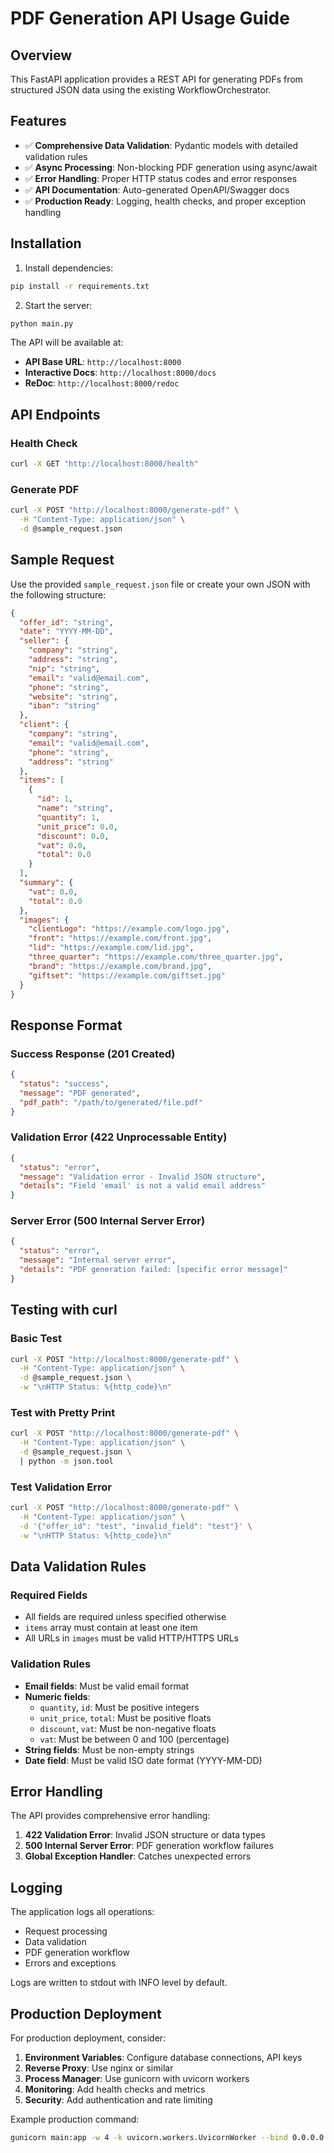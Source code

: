 # PDF Generation API Usage Guide

## Overview

This FastAPI application provides a REST API for generating PDFs from structured JSON data using the existing WorkflowOrchestrator.

## Features

- ✅ **Comprehensive Data Validation**: Pydantic models with detailed validation rules
- ✅ **Async Processing**: Non-blocking PDF generation using async/await
- ✅ **Error Handling**: Proper HTTP status codes and error responses
- ✅ **API Documentation**: Auto-generated OpenAPI/Swagger docs
- ✅ **Production Ready**: Logging, health checks, and proper exception handling

## Installation

1. Install dependencies:
```bash
pip install -r requirements.txt
```

2. Start the server:
```bash
python main.py
```

The API will be available at:
- **API Base URL**: `http://localhost:8000`
- **Interactive Docs**: `http://localhost:8000/docs`
- **ReDoc**: `http://localhost:8000/redoc`

## API Endpoints

### Health Check
```bash
curl -X GET "http://localhost:8000/health"
```

### Generate PDF
```bash
curl -X POST "http://localhost:8000/generate-pdf" \
  -H "Content-Type: application/json" \
  -d @sample_request.json
```

## Sample Request

Use the provided `sample_request.json` file or create your own JSON with the following structure:

```json
{
  "offer_id": "string",
  "date": "YYYY-MM-DD",
  "seller": {
    "company": "string",
    "address": "string", 
    "nip": "string",
    "email": "valid@email.com",
    "phone": "string",
    "website": "string",
    "iban": "string"
  },
  "client": {
    "company": "string",
    "email": "valid@email.com",
    "phone": "string",
    "address": "string"
  },
  "items": [
    {
      "id": 1,
      "name": "string",
      "quantity": 1,
      "unit_price": 0.0,
      "discount": 0.0,
      "vat": 0.0,
      "total": 0.0
    }
  ],
  "summary": {
    "vat": 0.0,
    "total": 0.0
  },
  "images": {
    "clientLogo": "https://example.com/logo.jpg",
    "front": "https://example.com/front.jpg",
    "lid": "https://example.com/lid.jpg",
    "three_quarter": "https://example.com/three_quarter.jpg",
    "brand": "https://example.com/brand.jpg",
    "giftset": "https://example.com/giftset.jpg"
  }
}
```

## Response Format

### Success Response (201 Created)
```json
{
  "status": "success",
  "message": "PDF generated",
  "pdf_path": "/path/to/generated/file.pdf"
}
```

### Validation Error (422 Unprocessable Entity)
```json
{
  "status": "error",
  "message": "Validation error - Invalid JSON structure",
  "details": "Field 'email' is not a valid email address"
}
```

### Server Error (500 Internal Server Error)
```json
{
  "status": "error",
  "message": "Internal server error",
  "details": "PDF generation failed: [specific error message]"
}
```

## Testing with curl

### Basic Test
```bash
curl -X POST "http://localhost:8000/generate-pdf" \
  -H "Content-Type: application/json" \
  -d @sample_request.json \
  -w "\nHTTP Status: %{http_code}\n"
```

### Test with Pretty Print
```bash
curl -X POST "http://localhost:8000/generate-pdf" \
  -H "Content-Type: application/json" \
  -d @sample_request.json \
  | python -m json.tool
```

### Test Validation Error
```bash
curl -X POST "http://localhost:8000/generate-pdf" \
  -H "Content-Type: application/json" \
  -d '{"offer_id": "test", "invalid_field": "test"}' \
  -w "\nHTTP Status: %{http_code}\n"
```

## Data Validation Rules

### Required Fields
- All fields are required unless specified otherwise
- `items` array must contain at least one item
- All URLs in `images` must be valid HTTP/HTTPS URLs

### Validation Rules
- **Email fields**: Must be valid email format
- **Numeric fields**: 
  - `quantity`, `id`: Must be positive integers
  - `unit_price`, `total`: Must be positive floats
  - `discount`, `vat`: Must be non-negative floats
  - `vat`: Must be between 0 and 100 (percentage)
- **String fields**: Must be non-empty strings
- **Date field**: Must be valid ISO date format (YYYY-MM-DD)

## Error Handling

The API provides comprehensive error handling:

1. **422 Validation Error**: Invalid JSON structure or data types
2. **500 Internal Server Error**: PDF generation workflow failures
3. **Global Exception Handler**: Catches unexpected errors

## Logging

The application logs all operations:
- Request processing
- Data validation
- PDF generation workflow
- Errors and exceptions

Logs are written to stdout with INFO level by default.

## Production Deployment

For production deployment, consider:

1. **Environment Variables**: Configure database connections, API keys
2. **Reverse Proxy**: Use nginx or similar
3. **Process Manager**: Use gunicorn with uvicorn workers
4. **Monitoring**: Add health checks and metrics
5. **Security**: Add authentication and rate limiting

Example production command:
```bash
gunicorn main:app -w 4 -k uvicorn.workers.UvicornWorker --bind 0.0.0.0:8000
```
